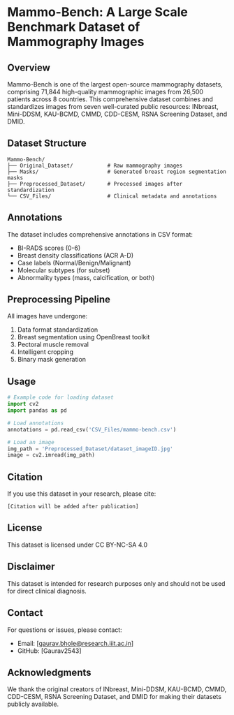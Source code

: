 # Mammo-Bench: A Large Scale Benchmark Dataset of Mammography Images

## Overview
Mammo-Bench is one of the largest open-source mammography datasets, comprising 71,844 high-quality mammographic images from 26,500 patients across 8 countries. This comprehensive dataset combines and standardizes images from seven well-curated public resources: INbreast, Mini-DDSM, KAU-BCMD, CMMD, CDD-CESM, RSNA Screening Dataset, and DMID.

## Dataset Structure
```
Mammo-Bench/
├── Original_Dataset/           # Raw mammography images
├── Masks/                      # Generated breast region segmentation masks
├── Preprocessed_Dataset/       # Processed images after standardization
└── CSV_Files/                  # Clinical metadata and annotations
```

## Annotations
The dataset includes comprehensive annotations in CSV format:
- BI-RADS scores (0-6)
- Breast density classifications (ACR A-D)
- Case labels (Normal/Benign/Malignant)
- Molecular subtypes (for subset)
- Abnormality types (mass, calcification, or both)

## Preprocessing Pipeline
All images have undergone:
1. Data format standardization
2. Breast segmentation using OpenBreast toolkit
3. Pectoral muscle removal
4. Intelligent cropping
5. Binary mask generation

## Usage
```python
# Example code for loading dataset
import cv2
import pandas as pd

# Load annotations
annotations = pd.read_csv('CSV_Files/mammo-bench.csv')

# Load an image
img_path = 'Preprocessed_Dataset/dataset_imageID.jpg'
image = cv2.imread(img_path)
```

## Citation
If you use this dataset in your research, please cite:
```
[Citation will be added after publication]
```

## License
This dataset is licensed under CC BY-NC-SA 4.0

## Disclaimer
This dataset is intended for research purposes only and should not be used for direct clinical diagnosis.

## Contact
For questions or issues, please contact:
- Email: [gaurav.bhole@research.iiit.ac.in]
- GitHub: [Gaurav2543]

## Acknowledgments
We thank the original creators of INbreast, Mini-DDSM, KAU-BCMD, CMMD, CDD-CESM, RSNA Screening Dataset, and DMID for making their datasets publicly available.
